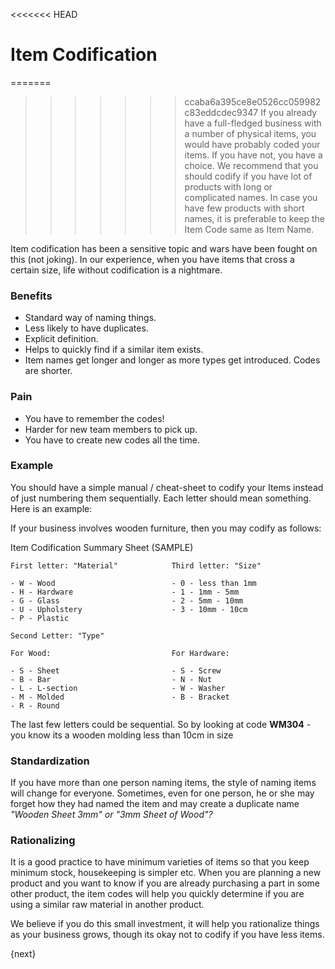 <<<<<<< HEAD
# Item Codification

=======
>>>>>>> ccaba6a395ce8e0526cc059982c83eddcdec9347
If you already have a full-fledged business with a number of physical items,
you would have probably coded your items. If you have not, you have a choice.
We recommend that you should codify if you have lot of products with long or
complicated names. In case you have few products with short names, it is
preferable to keep the Item Code same as Item Name.

Item codification has been a sensitive topic and wars have been fought on this
(not joking). In our experience, when you have items that cross a certain
size, life without codification is a nightmare.

### Benefits

  * Standard way of naming things.
  * Less likely to have duplicates.
  * Explicit definition.
  * Helps to quickly find if a similar item exists.
  * Item names get longer and longer as more types get introduced. Codes are shorter.

### Pain

  * You have to remember the codes!
  * Harder for new team members to pick up.
  * You have to create new codes all the time.

### Example

You should have a simple manual / cheat-sheet to codify your Items instead of
just numbering them sequentially. Each letter should mean something. Here is
an example:

If your business involves wooden furniture, then you may codify as follows:

Item Codification Summary Sheet (SAMPLE)

    
    
    First letter: "Material"            Third letter: "Size"
    
    - W - Wood                          - 0 - less than 1mm
    - H - Hardware                      - 1 - 1mm - 5mm
    - G - Glass                         - 2 - 5mm - 10mm
    - U - Upholstery                    - 3 - 10mm - 10cm
    - P - Plastic
    
    Second Letter: "Type"
    
    For Wood:                           For Hardware:
    
    - S - Sheet                         - S - Screw
    - B - Bar                           - N - Nut
    - L - L-section                     - W - Washer
    - M - Molded                        - B - Bracket
    - R - Round
    

The last few letters could be sequential. So by looking at code **WM304** \-
you know its a wooden molding less than 10cm in size

### Standardization

If you have more than one person naming items, the style of naming items will
change for everyone. Sometimes, even for one person, he or she may forget how
they had named the item and may create a duplicate name _"Wooden Sheet 3mm" or
"3mm Sheet of Wood"?_

### Rationalizing

It is a good practice to have minimum varieties of items so that you keep
minimum stock, housekeeping is simpler etc. When you are planning a new
product and you want to know if you are already purchasing a part in some
other product, the item codes will help you quickly determine if you are using
a similar raw material in another product.

We believe if you do this small investment, it will help you rationalize
things as your business grows, though its okay not to codify if you have less
items.

{next}